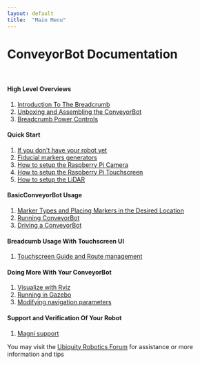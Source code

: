 ```yaml
---
layout: default
title:  "Main Menu"
---
```


# ConveyorBot Documentation

<!--
<H3 style="color:red">Warning</H3>

The Breadcrumb robot is strong, fast, and heavy. Initially, use lumber, bricks, or whatever you have to lift the wheels free of the floor, or run it somewhere where it can't hurt anyone or anything if it surprises you. NOT ON A TABLE TOP.

<H4 style="color:red">Always remove the red battery cable for any work on boards to remove live voltage from the main board</H4>

-->
<br>

#### High Level Overviews

1.  [Introduction To The Breadcrumb](breadcrumb/introduction.md)
2.  [Unboxing and Assembling the ConveyorBot](breadcrumb/shell_tower/shell_tower_assembly.md)
3.  [Breadcrumb Power Controls](breadcrumb/breadcrumb_key.md)

#### Quick Start

1.  [If you don't have your robot yet](breadcrumb/before_arrival.md)
2.  [Fiducial markers generators](breadcrumb/how_to_generate_markers.md)
3.  [How to setup the Raspberry Pi Camera](breadcrumb/camera.md)
4.  [How to setup the Raspberry Pi Touchscreen](breadcrumb/touchscreen.md)
5.  [How to setup the LiDAR](breadcrumb/lidar.md)

#### BasicConveyorBot Usage

1.  [Marker Types and Placing Markers in the Desired Location](breadcrumb/marker_types_and_placing_them.md)
2.  [Running ConveyorBot](breadcrumb/running_ConveyorBot.md)
3.  [Driving a ConveyorBot](breadcrumb/driving_a_ConveyorBot.md)

#### Breadcumb Usage With Touchscreen UI

1.  [Touchscreen Guide and Route management](breadcrumb/ConveyorBot_usage_with_touchscreen.md)


#### Doing More With Your ConveyorBot

1.  [Visualize with Rviz](breadcrumb/rviz.md)
2.  [Running in Gazebo](breadcrumb/gazebo.md)
3.  [Modifying navigation parameters](breadcrumb/tuning_nav.md)

#### Support and Verification Of Your Robot

1. [Magni support](https://learn.ubiquityrobotics.com/)

You may visit the [Ubiquity Robotics Forum](https://forum.ubiquityrobotics.com) for assistance or more information and tips
